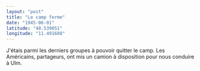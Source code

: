 ```yaml
---
layout: "post"
title: "Le camp ferme"
date: "1945-06-01"
latitude: "48.539051"
longitude: "11.491608"
---
```


J'étais parmi les derniers groupes à pouvoir quitter le camp. Les Américains, partageurs, ont mis un camion à disposition pour nous conduire à Ulm.


<div class="histoire"></div>

<div class="commentaire"></div>